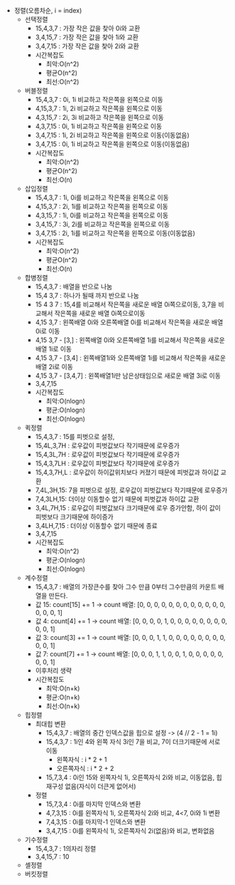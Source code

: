 - 정렬(오름차순, i = index)
	- 선택정렬
		- 15,4,3,7 : 가장 작은 값을 찾아 0i와 교환
		- 3,4,15,7 : 가장 작은 값을 찾아 1i와 교환
		- 3,4,7,15 : 가장 작은 값을 찾아 2i와 교환
		- 시간복잡도
			- 최악:O(n^2)
			- 평균O(n^2)
			- 최선:O(n^2)
	- 버블정렬
		- 15,4,3,7 : 0i, 1i 비교하고 작은쪽을 왼쪽으로 이동
		- 4,15,3,7 : 1i, 2i 비교하고 작은쪽을 왼쪽으로 이동
		- 4,3,15,7 : 2i, 3i 비교하고 작은쪽을 왼쪽으로 이동
		- 4,3,7,15 : 0i, 1i 비교하고 작은쪽을 왼쪽으로 이동
		- 3,4,7,15 : 1i, 2i 비교하고 작은쪽을 왼쪽으로 이동(이동없음)
		- 3,4,7,15 : 0i, 1i 비교하고 작은쪽을 왼쪽으로 이동(이동없음)
		- 시간복잡도
			- 최악:O(n^2)
			- 평균O(n^2)
			- 최선:O(n)
	- 삽입정렬
		- 15,4,3,7 : 1i, 0i를 비교하고 작은쪽을 왼쪽으로 이동
		- 4,15,3,7 : 2i, 1i를 비교하고 작은쪽을 왼쪽으로 이동
		- 4,3,15,7 : 1i, 0i를 비교하고 작은쪽을 왼쪽으로 이동
		- 3,4,15,7 : 3i, 2i를 비교하고 작은쪽을 왼쪽으로 이동
		- 3,4,7,15 : 2i, 1i를 비교하고 작은쪽을 왼쪽으로 이동(이동없음)
		- 시간복잡도
			- 최악:O(n^2)
			- 평균O(n^2)
			- 최선:O(n)
	- 합병정렬
		- 15,4,3,7 : 배열을 반으로 나눔
		- 15,4   3,7 : 하나가 될때 까지 반으로 나눔
		- 15  4  3  7 : 15,4를 비교해서 작은쪽을 새로운 배열 0i쪽으로이동, 3,7을 비교해서 작은쪽을 새로운 배열 0i쪽으로이동
		- 4,15  3,7 : 왼쪽배열 0i와 오른쪽배열 0i를 비교해서 작은쪽을 새로운 배열 0i로 이동
		- 4,15  3,7 - [3,] : 왼쪽배열 0i와 오른쪽배열 1i를 비교해서 작은쪽을 새로운 배열 1i로 이동
		- 4,15  3,7 - [3,4] : 왼쪽배열1i와 오른쪽배열 1i를 비교해서 작은쪽을 새로운 배열 2i로 이동
		- 4,15  3,7 - [3,4,7] : 왼쪽배열1i만 남은상태임으로 새로운 배열 3i로 이동
		- 3,4,7,15
		- 시간복잡도
			- 최악:O(nlogn)
			- 평균:O(nlogn)
			- 최선:O(nlogn)
	- 퀵정렬
		- 15,4,3,7 : 15를 피벗으로 설정,
		- 15,4L,3,7H : 로우값이 피벗값보다 작기때문에 로우증가
		- 15,4,3L,7H : 로우값이 피벗값보다 작기때문에 로우증가
		- 15,4,3,7LH : 로우값이 피벗값보다 작기때문에 로우증가
		- 15,4,3,7H,L : 로우값이 하이값위치보다 커졌기 때문에 피벗값과 하이값 교환
		- 7,4L,3H,15: 7을 피벗으로 설정, 로우값이 피벗값보다 작기때문에 로우증가
		- 7,4,3LH,15: 더이상 이동할수 없기 때문에 피벗값과 하이값 교환
		- 3,4L,7H,15 : 로우값이 피벗값보다 크기때문에 로우 증가안함, 하이 값이 피벗보다 크기때문에 하이증가
		- 3,4LH,7,15 : 더이상 이동할수 없기 때문에 종료
		- 3,4,7,15
		- 시간복잡도
			- 최악:O(n^2)
			- 평균:O(nlogn)
			- 최선:O(nlogn)
	- 계수정렬
		- 15,4,3,7 : 배열의 가장큰수를 찾아 그수 만큼 0부터 그수만큼의 카운트 배열을 만든다.
		- 값 15: count[15] += 1 → count 배열: [0, 0, 0, 0, 0, 0, 0, 0, 0, 0, 0, 0, 0, 0, 0, 1]
		- 값 4: count[4] += 1 → count 배열: [0, 0, 0, 0, 1, 0, 0, 0, 0, 0, 0, 0, 0, 0, 0, 1]
		- 값 3: count[3] += 1 → count 배열: [0, 0, 0, 1, 1, 0, 0, 0, 0, 0, 0, 0, 0, 0, 0, 1]
		- 값 7: count[7] += 1 → count 배열: [0, 0, 0, 1, 1, 0, 0, 1, 0, 0, 0, 0, 0, 0, 0, 1]
		- 이후처리 생략
		- 시간복잡도
			- 최악:O(n+k)
			- 평균:O(n+k)
			- 최선:O(n+k)
	- 힙정렬
		- 최대힙 변환
			- 15,4,3,7 : 배열의 중간 인덱스값을 힙으로 설정 -> (4 // 2  - 1 = 1i)
			- 15,4,3,7 : 1i인 4와 왼쪽 자식 3i인 7을 비교, 7이 더크기때문에 서로 이동
				- 왼쪽자식 : i * 2 + 1
				- 오른쪽자식 : i * 2 + 2
			- 15,7,3,4 : 0i인 15와 왼쪽자식 1i, 오른쪽자식 2i와 비교, 이동없음, 힙재구성 없음(자식이 더큰게 없어서)
		- 정렬
			- 15,7,3,4 : 0i를 마지막 인덱스와 변환
			- 4,7,3,15 : 0i를 왼쪽자식 1i, 오른쪽자식 2i와 비교, 4<7, 0i와 1i 변환
			- 7,4,3,15 : 0i를 마지막-1 인덱스와 변환
			- 3,4,7,15 : 0i를 왼쪽자식 1i, 오른쪽자식 2i(없음)와 비교, 변화없음
	- 기수정렬
		- 15,4,3,7 : 1의자리 정렬
		- 3,4,15,7 : 10
	- 셸정렬
	- 버킷정렬
